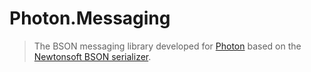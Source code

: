 # Photon.Messaging
> The BSON messaging library developed for [Photon](https://github.com/Photon-CI/Photon) based on the [Newtonsoft BSON serializer](https://www.newtonsoft.com/json/help/html/SerializeToBson.htm).
